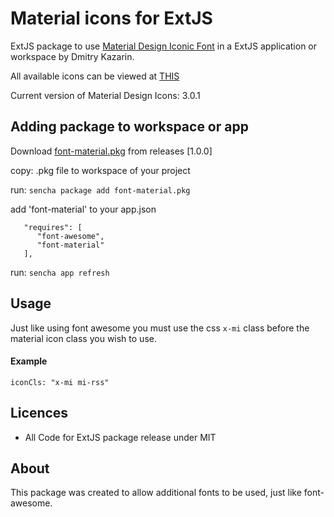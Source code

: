 # Material icons for ExtJS

ExtJS package to use [Material Design Iconic Font](https://material.io/icons/) in a ExtJS application or workspace by Dmitry Kazarin.

All available icons can be viewed at [THIS](http://extjs.club/github/extjs-font-material/Material.html)

Current version of Material Design Icons: 3.0.1

## Adding package to workspace or app
Download [font-material.pkg](https://github.com/Swat2k/extjs-font-material/releases) from releases [1.0.0]

copy: .pkg file to workspace of your project

run: ```sencha package add font-material.pkg```

add 'font-material' to your app.json

```
   "requires": [
      "font-awesome",
      "font-material"
   ],
```
run: ```sencha app refresh```

## Usage

Just like using font awesome you must use the css ```x-mi``` class before the material icon class you wish to use.


#### Example 

```
iconCls: "x-mi mi-rss"
```

## Licences
* All Code for ExtJS package release under MIT

## About
This package was created to allow additional fonts to be used, just like font-awesome.